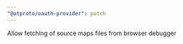 ```yaml
---
"@atproto/oauth-provider": patch
---
```


Allow fetching of source maps files from browser debugger
